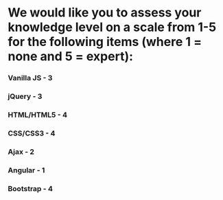 # We would like you to assess your knowledge level on a scale from 1-5 for the following items (where 1 = none and 5 = expert):

### Vanilla JS - 3
### jQuery - 3
### HTML/HTML5 - 4
### CSS/CSS3 - 4
### Ajax - 2
### Angular - 1 
### Bootstrap - 4